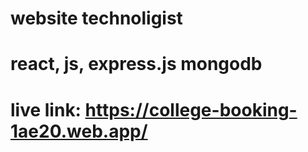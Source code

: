 #  website technoligist
# react, js, express.js mongodb

# live link: https://college-booking-1ae20.web.app/
